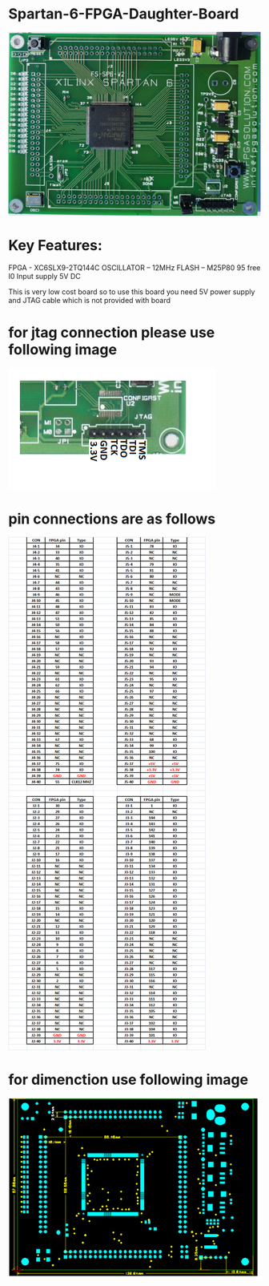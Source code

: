 ﻿# Spartan-6-FPGA-Daughter-Board

![alt text](https://github.com/fpgatechsolution/Spartan-6-FPGA-Daughter-Board/blob/master/img/img1.jpg)




# Key Features:

 FPGA - XC6SLX9-2TQ144C
 OSCILLATOR – 12MHz
 FLASH – M25P80
 95 free I0
 Input supply 5V DC





This is very low cost board so to use this board you need 5V power supply and JTAG cable which is not provided with board 


# for jtag connection please use following image

![alt text](https://github.com/fpgatechsolution/Spartan-6-FPGA-Daughter-Board/blob/master/img/img3.png)




# pin connections are as follows 


![alt text](https://github.com/fpgatechsolution/Spartan-6-FPGA-Daughter-Board/blob/master/img/img4.png) 


# for dimenction use following image 

![alt text](https://github.com/fpgatechsolution/Spartan-6-FPGA-Daughter-Board/blob/master/img/img2.png)

